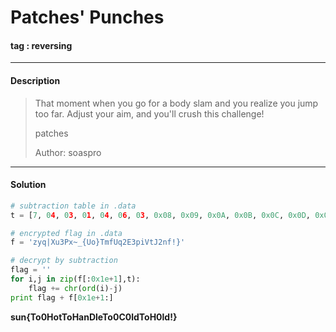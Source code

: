 # **Patches' Punches**

#### tag : reversing

-----------------------------------------------

#### Description

>That moment when you go for a body slam and you realize you jump too far. Adjust your aim, and you'll crush this challenge!
>
>patches
>
>Author: soaspro

-----------------------------------------------

#### Solution

```python
# subtraction table in .data
t = [7, 04, 03, 01, 04, 06, 03, 0x08, 0x09, 0x0A, 0x0B, 0x0C, 0x0D, 0x0E, 0x0F, 0x10, 01, 01, 01, 02, 02, 02, 03, 04, 05, 02, 05, 02, 02, 02, 02, 02]

# encrypted flag in .data
f = 'zyq|Xu3Px~_{Uo}TmfUq2E3piVtJ2nf!}'

# decrypt by subtraction
flag = ''
for i,j in zip(f[:0x1e+1],t):
	flag += chr(ord(i)-j)
print flag + f[0x1e+1:]
```
**sun{To0HotToHanDleTo0C0ldToH0ld!}**
